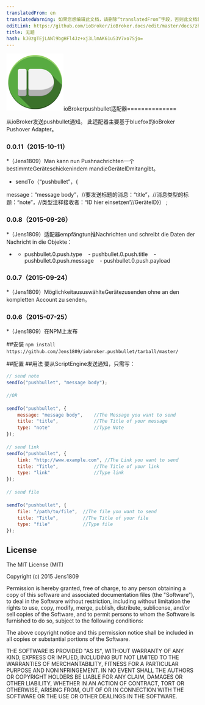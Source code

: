 ```yaml
---
translatedFrom: en
translatedWarning: 如果您想编辑此文档，请删除“translatedFrom”字段，否则此文档将再次自动翻译
editLink: https://github.com/ioBroker/ioBroker.docs/edit/master/docs/zh-cn/adapterref/iobroker.pushbullet/README.md
title: 无题
hash: kJ0zgTEjLANl9bgHFl4Jz+xj3LlmAK61u53V7xo7Sjo=
---
```

![商标](../../../en/adapterref/iobroker.pushbullet/admin/pushbullet.png)ioBrokerpushbullet适配器==============

从ioBroker发送pushbullet通知。
此适配器主要基于bluefox的ioBroker Pushover Adapter。

### 0.0.11（2015-10-11）
*（Jens1809）Man kann nun Pushnachrichten一个bestimmteGeräteschickenindem mandieGeräteIDmitangibt。
* sendTo（“pushbullet”，{

message：“message body”，//要发送标题的消息：“title”，//消息类型的标题：“note”，//类型注释接收者：“ID hier einsetzen”//GeräteID}） ;

### 0.0.8（2015-09-26）
*（Jens1809）适配器empfängtun推Nachrichten und schreibt die Daten der Nachricht in die Objekte：
*  -  pushbullet.0.push.type
   -  pushbullet.0.push.title
   -  pushbullet.0.push.message
   -  pushbullet.0.push.payload

### 0.0.7（2015-09-24）
*（Jens1809）MöglichkeitaususwählteGerätezusenden ohne an den kompletten Account zu senden。

### 0.0.6（2015-07-25）
*（Jens1809）在NPM上发布

##安装
```npm install https://github.com/Jens1809/iobroker.pushbullet/tarball/master/```

##配置
##用法
要从ScriptEngine发送通知，只需写：

```javascript
// send note
sendTo("pushbullet", "message body");

//OR

sendTo("pushbullet", {
    message: "message body",    //The Message you want to send
    title: "title",             //The Title of your message
    type: "note"                //Type Note
});

// send link
sendTo("pushbullet", {
    link: "http://www.example.com", //The Link you want to send
    title: "Title",             //The Title of your link
    type: "link"                //Type link
});

// send file

sendTo("pushbullet", {
    file: "/path/to/file",  //The file you want to send
    title: "Title",         //The Title of your file
    type: "file"            //Type file
});

```

## License

The MIT License (MIT)

Copyright (c) 2015 Jens1809

Permission is hereby granted, free of charge, to any person obtaining a copy
of this software and associated documentation files (the "Software"), to deal
in the Software without restriction, including without limitation the rights
to use, copy, modify, merge, publish, distribute, sublicense, and/or sell
copies of the Software, and to permit persons to whom the Software is
furnished to do so, subject to the following conditions:

The above copyright notice and this permission notice shall be included in
all copies or substantial portions of the Software.

THE SOFTWARE IS PROVIDED "AS IS", WITHOUT WARRANTY OF ANY KIND, EXPRESS OR
IMPLIED, INCLUDING BUT NOT LIMITED TO THE WARRANTIES OF MERCHANTABILITY,
FITNESS FOR A PARTICULAR PURPOSE AND NONINFRINGEMENT. IN NO EVENT SHALL THE
AUTHORS OR COPYRIGHT HOLDERS BE LIABLE FOR ANY CLAIM, DAMAGES OR OTHER
LIABILITY, WHETHER IN AN ACTION OF CONTRACT, TORT OR OTHERWISE, ARISING FROM,
OUT OF OR IN CONNECTION WITH THE SOFTWARE OR THE USE OR OTHER DEALINGS IN
THE SOFTWARE.